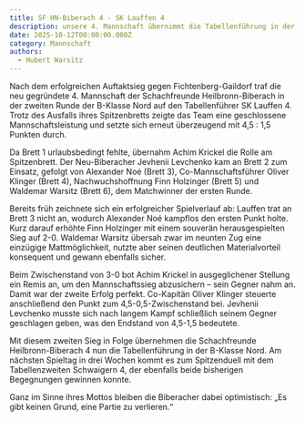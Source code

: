```yaml
---
title: SF HN-Biberach 4 - SK Lauffen 4
description: unsere 4. Mannschaft übernimmt die Tabellenführung in der B-Klasse Nord
date: 2025-10-12T00:00:00.000Z
category: Mannschaft
authors:
  - Hubert Warsitz
---
```


Nach dem erfolgreichen Auftaktsieg gegen Fichtenberg-Gaildorf traf die neu gegründete 4. Mannschaft der Schachfreunde Heilbronn-Biberach in der zweiten Runde der B-Klasse Nord auf den Tabellenführer SK Lauffen 4. Trotz des Ausfalls ihres Spitzenbretts zeigte das Team eine geschlossene Mannschaftsleistung und setzte sich erneut überzeugend mit 4,5 : 1,5 Punkten durch.

Da Brett 1 urlaubsbedingt fehlte, übernahm Achim Krickel die Rolle am Spitzenbrett. Der Neu-Biberacher Jevhenii Levchenko kam an Brett 2 zum Einsatz, gefolgt von Alexander Noé (Brett 3), Co-Mannschaftsführer Oliver Klinger (Brett 4), Nachwuchshoffnung Finn Holzinger (Brett 5) und Waldemar Warsitz (Brett 6), dem Matchwinner der ersten Runde.

Bereits früh zeichnete sich ein erfolgreicher Spielverlauf ab: Lauffen trat an Brett 3 nicht an, wodurch Alexander Noé kampflos den ersten Punkt holte. Kurz darauf erhöhte Finn Holzinger mit einem souverän herausgespielten Sieg auf 2-0. Waldemar Warsitz übersah zwar im neunten Zug eine einzügige Mattmöglichkeit, nutzte aber seinen deutlichen Materialvorteil konsequent und gewann ebenfalls sicher.

Beim Zwischenstand von 3-0 bot Achim Krickel in ausgeglichener Stellung ein Remis an, um den Mannschaftssieg abzusichern – sein Gegner nahm an. Damit war der zweite Erfolg perfekt. Co-Kapitän Oliver Klinger steuerte anschließend den Punkt zum 4,5-0,5-Zwischenstand bei. Jevhenii Levchenko musste sich nach langem Kampf schließlich seinem Gegner geschlagen geben, was den Endstand von 4,5-1,5 bedeutete.

Mit diesem zweiten Sieg in Folge übernehmen die Schachfreunde Heilbronn-Biberach 4 nun die Tabellenführung in der B-Klasse Nord. Am nächsten Spieltag in drei Wochen kommt es zum Spitzenduell mit dem Tabellenzweiten Schwaigern 4, der ebenfalls beide bisherigen Begegnungen gewinnen konnte.

Ganz im Sinne ihres Mottos bleiben die Biberacher dabei optimistisch: „Es gibt keinen Grund, eine Partie zu verlieren.“
